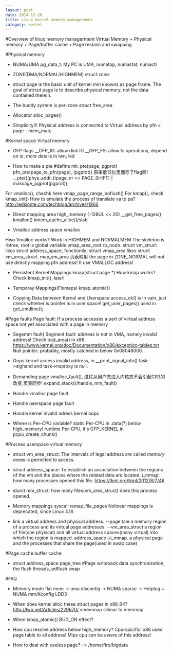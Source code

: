 ```yaml
---
layout: post
date: 2014-12-28
title: Linux kernel memory managerment
category: kernel
---
```

#Overview of linux memory managerment
 Virtual Memory + Physical memory + Page/buffer cache + Page reclaim and swapping


#Physical memory
* NUMA/UMA pg_data_t: My PC is UMA, numatop, numastat, numactl
* ZONE(DMA/NORMAL/HIGHMEM) struct zone:
* struct page is the basic unit of kernel mm knowns as page frame.
	The goal of strcut page is to describe physical memory, not the data contained therein.
* The buddy system is per-zone struct free_area

* Allocator
	alloc_pages()

+ Simplicity!!! Physical address is connected to Virtual address by pfn = page - mem_map;

#Kernel space Virtual memory
* GFP flags
__GFP_IO: allow disk IO
__GFP_FS: allow fs operations, depend on io.
more details in lwn, lkd

* How to make a pte
 #define mk_pte(page, pgprot)    pfn_pte(page_to_pfn(page), (pgprot))
原来低12位里面存了flag啊!
	__pte(((phys_addr_t)page_nr << PAGE_SHIFT) | massage_pgprot(pgprot));

For vmalloc(), chechk here vmap_page_range_noflush()
For kmap(), check kmap_init()
How to emulate the process of translate va to pa?
	http://edsionte.com/techblog/archives/1966

* Direct mapping area
high_memory (-128UL << 20)
__get_free_pages()
kmalloc()
kmem_cache_alloc()/slab

* Vmalloc address space
vmalloc

Hwo Vmalloc works? 
	Work in HIGHMEM and NORMALMEM
	The skeleton is rbtree, root is global variable vmap_area_root.rb_node.
	struct vm_struct likes struct address_space, functionlly;
	struct vmap_area likes struct vm_area_struct.
	map_vm_area 页表映射
	the page in ZONE_NORMAL will not use directly mapping pfn address! It use VMALLOC address! 

* Persistent Kernel Mappings
kmap(struct page *)
How kmap works? 
	Check kmap_init(), later!

* Temporay Mappings(Fixmaps)
kmap_atomic()

* Copying Data between Kernel and Userspace
access_ok() is in vain, just check whteher is pointer is in user space!
get_user_pages() used in get_cmdline();

#Page faults
Page fault: If a process accesses a part of virtual address space not yet associated with a page in memory

* Segemnt fault(
Segment fault: address is not in VMA, namely invalid address! Check bad_area() in x86.
https://www.kernel.org/doc/Documentation/x86/exception-tables.txt
Null pointer: probably, mostly catched in below 0x08048000.

* Oops
kernel access invalid address, in __print_signal_info() task->sighand and  task->nsproxy is null.

* Demanding page 
vmalloc_fault(), 进程从用户态进入内核态不会引起CR3的改变.页表同步!
expand_stack()/handle_mm_fault()


* Handle vmalloc page fault

* Handle userspace page fault

* Handle kernel invalid adress
kernel oops 
* Where is Per-CPU variable?
	static Per-CPU in .data(?) below high_memory!
	runtime Per-CPU, it's GFP_KERNEL in pcpu_create_chunk()

#Process userspace virtual memory
* struct vm_area_struct: The intervals of legal address are called *memory areas* is permitted to access.
* struct address_space: To establish an association between the regions of the vm and the places where the related data are located.
	i_mmap: how many processes opened this file.
	https://lkml.org/lkml/2012/8/7/46
* sturct mm_struct: how many files(vm_area_struct) does this process opened.

* Memory mappings
	syscall remap_file_pages Nolinear mappings is deprecated, since Linux 3.16

* link 
a virtual address and physical address. --page tale
a memory region of a process and its virtual page addresses. --vm_area_struct
a region of file(one physical) and all virtual address spaces(many virtual) into which the region is mapped. address_space->i_mmap.
a physical page and the processes that share the page(used in swap case) 

#Page cache buffer cache
* struct address_space
	page_tree
#Page writeback
	data synchronization, the flush threads, pdflush
	swap

#FAQ
* Memory mode
flat mem -> uma
discontig -> NUMA
sparse -> Hotplug + NUMA
mm/Kconfig
LDD3

* When does kernel alloc these struct pages in x86_64?
http://lwn.net/Articles/229670/
vmemmap silimar to memmap

* When kmap_atomic() BUG_ON effect?

* How cpu resolve address below high_memory?
Cpu-spicific!
x86 used page table to all address!
Mips cpu can be aware of this address!

* How to deal with useless page? : > /home/firo/bigdata

